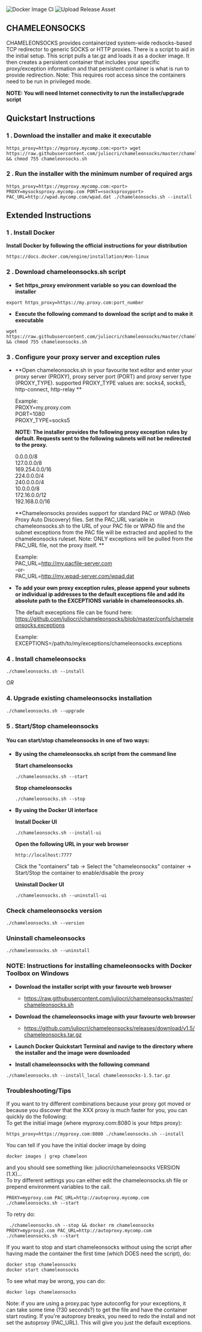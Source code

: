 ![Docker Image CI](https://github.com/juliocri/chameleonsocks/workflows/Docker%20Image%20CI/badge.svg)
![Upload Release Asset](https://github.com/juliocri/chameleonsocks/workflows/Upload%20Release%20Asset/badge.svg)

## CHAMELEONSOCKS

CHAMELEONSOCKS provides containerized system-wide redsocks-based TCP redirector to generic SOCKS or HTTP proxies.  There is a script to aid in the initial setup.  This script pulls a tar.gz and loads it as a docker image. It then creates a persistent container that includes your specific proxy/exception information and that persistent container is what is run to provide redirection. Note: This requires root access since the containers need to be run in privileged mode.

**NOTE: You will need Internet connectivity to run the installer/upgrade script**
##  Quickstart Instructions

### 1 . Download the installer and make it executable

```
https_proxy=https://myproxy.mycomp.com:<port> wget https://raw.githubusercontent.com/juliocri/chameleonsocks/master/chameleonsocks.sh && chmod 755 chameleonsocks.sh
```
### 2 . Run the installer with the minimum number of required args

```
https_proxy=https://myproxy.mycomp.com:<port> PROXY=mysocksproxy.mycomp.com PORT=<socksproxyport> PAC_URL=http://wpad.mycomp.com/wpad.dat ./chameleonsocks.sh --install
```


## Extended Instructions
###  1 . Install Docker

**Install Docker by following the official instructions for your distribution**

```
https://docs.docker.com/engine/installation/#on-linux
```

###  2 . Download chameleonsocks.sh script

* **Set https_proxy environment variable so you can download the installer**

```
export https_proxy=https://my.proxy.com:port_number
```


* **Execute the following command to download the script and to make it executable**

```
wget https://raw.githubusercontent.com/juliocri/chameleonsocks/master/chameleonsocks.sh && chmod 755 chameleonsocks.sh
```

###  3 . Configure your proxy server and exception rules

* **Open chameleonsocks.sh in your favourite text editor and enter your proxy server (PROXY), proxy server port (PORT) and proxy server type (PROXY_TYPE). supported PROXY_TYPE values are: socks4, socks5, http-connect, http-relay **

  Example:<br>
  PROXY=my.proxy.com<br>
  PORT=1080<br>
  PROXY_TYPE=socks5

  **NOTE: The installer provides the following proxy exception rules by default. Requests sent to the following subnets will not
  be redirected to the proxy.**

  0.0.0.0/8<br>
  127.0.0.0/8<br>
  169.254.0.0/16<br>
  224.0.0.0/4<br>
  240.0.0.0/4<br>
  10.0.0.0/8<br>
  172.16.0.0/12<br>
  192.168.0.0/16<br>

  **Chameleonsocks provides support for standard PAC or WPAD (Web Proxy Auto Discovery) files. Set the PAC_URL variable in chameleonsocks.sh to the URL of your PAC file or WPAD file and the subnet exceptions from the PAC file will be extracted and applied to the chameleonsocks ruleset.  Note: ONLY exceptions will be pulled from the PAC_URL file, not the proxy itself. **

  Example:<br>
  PAC_URL=http://my.pacfile-server.com<br>
-or-<br>
  PAC_URL=http://my.wpad-server.com/wpad.dat<br>

* **To add your own proxy exception rules, please append your subnets or individual ip addresses to the default exceptions file
and add its absolute path to the EXCEPTIONS variable in chameleonsocks.sh.**

  The default execeptions file can be found here:
  https://github.com/juliocri/chameleonsocks/blob/master/confs/chameleonsocks.exceptions

  Example:<br>
  EXCEPTIONS=/path/to/my/exceptions/chameleonsocks.exceptions

###  4 . Install chameleonsocks
```
./chameleonsocks.sh --install
```

*OR*

###  4. Upgrade existing chameleonsocks installation  ##

```
./chameleonsocks.sh --upgrade
```

### 5 . **Start/Stop chameleonsocks**

#### **You can start/stop chameleonsocks in one of two ways:**

* **By using the chameleonsocks.sh script from the command line**

  **Start chameleonsocks**
  ```
  ./chameleonsocks.sh --start
  ```

  **Stop chameleonsocks**
  ```
  ./chameleonsocks.sh --stop
  ```

* **By using the Docker UI interface**

  **Install Docker UI**
  ```
  ./chameleonsocks.sh --install-ui
  ```

  **Open the following URL in your web browser**

  ```
  http://localhost:7777
  ```

  Click the "containers" tab -> Select the "chameleonsocks" container -> Start/Stop the container to enable/disable the proxy

  **Uninstall Docker UI**

  ```
  ./chameleonsocks.sh --uninstall-ui
  ```

### **Check chameleonsocks version**

```
./chameleonsocks.sh --version
```

### **Uninstall chameleonsocks**
```
./chameleonsocks.sh --uninstall
```

### **NOTE: Instructions for installing chameleonsocks with Docker Toolbox on Windows**

*  **Download the installer script with your favourte web browser**

   *  https://raw.githubusercontent.com/juliocri/chameleonsocks/master/chameleonsocks.sh

*  **Download the chameleonsocks image with your favourte web browser**

   *  https://github.com/juliocri/chameleonsocks/releases/download/v1.5/chameleonsocks.tar.gz

*  **Launch Docker Quickstart Terminal and navige to the directory where the installer and the image were downloaded**

*  **Install chameleonsocks with the following command**

  ```
  ./chameleonsocks.sh --install_local chameleonsocks-1.5.tar.gz

  ```

### **Troubleshooting/Tips**
If you want to try different combinations because your proxy got moved
or because you discover that the XXX proxy is much faster for you,
you can quickly do the following:<br>
To get the initial image (where myproxy.com:8080 is your https proxy):<br>
```
https_proxy=https://myproxy.com:8080 ./chameleonsocks.sh --install
```
You can tell if you have the initial docker image by doing
```
docker images | grep chameleon
```
and you should see something like: juliocri/chameleonsocks  VERSION (1.X)...<br>
To try different settings you can either edit the chameleonsocks.sh file or prepend environment variables to the call.
```
PROXY=myproxy.com PAC_URL=http://autoproxy.mycomp.com ./chameleonsocks.sh --start
```
To retry do:
```
 ./chameleonsocks.sh --stop && docker rm chameleonsocks
PROXY=myproxy2.com PAC_URL=http://autoproxy.mycomp.com ./chameleonsocks.sh --start
```
If you want to stop and start chameleonsocks without using the script after having made the container
the first time (which DOES need the script), do:
```
docker stop chameleonsocks
docker start chameleonsocks
```
To see what may be wrong, you can do:
```
docker logs chameleonsocks
```
Note: if you are using a proxy.pac type autoconfig for your exceptions, it can take some time
(?30 seconds?) to get the file and have the container start routing.  If you're autoproxy breaks,
you need to redo the install and not set the autoproxy (PAC_URL).  This will give you just the
default exceptions.
